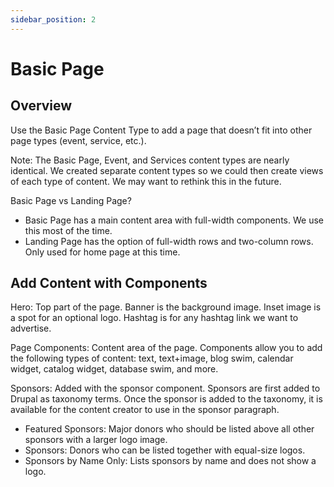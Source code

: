 ```yaml
---
sidebar_position: 2
---
```


# Basic Page

## Overview

Use the Basic Page Content Type to add a page that doesn’t fit into other page types (event, service, etc.).

Note: The Basic Page, Event, and Services content types are nearly identical. We created separate content types so we could then create views of each type of content. We may want to rethink this in the future.

Basic Page vs Landing Page?
- Basic Page has a main content area with full-width components. We use this most of the time.  
- Landing Page has the option of full-width rows and two-column rows. Only used for home page at this time.

## Add Content with Components

Hero: Top part of the page. Banner is the background image. Inset image is a spot for an optional logo. Hashtag is for any hashtag link we want to advertise.

Page Components: Content area of the page. Components allow you to add the following types of content: text, text+image, blog swim, calendar widget, catalog widget, database swim, and more.

Sponsors: Added with the sponsor component. Sponsors are first added to Drupal as taxonomy terms. Once the sponsor is added to the taxonomy, it is available for the content creator to use in the sponsor paragraph.
- Featured Sponsors: Major donors who should be listed above all other sponsors with a larger logo image.
- Sponsors: Donors who can be listed together with equal-size logos.
- Sponsors by Name Only: Lists sponsors by name and does not show a logo.
